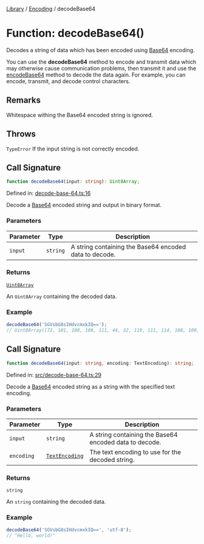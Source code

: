 <!-- markdownlint-disable -->
<!-- cspell: disable -->
[Library](../index.md) / [Encoding](./index.md) / decodeBase64

# Function: decodeBase64()

Decodes a string of data which has been encoded using
[Base64](https://developer.mozilla.org/en-US/docs/Glossary/Base64) encoding.

You can use the **decodeBase64** method to encode and transmit data which may otherwise cause
communication problems, then transmit it and use the [encodeBase64](encodeBase64.md) method to decode the data again.
For example, you can encode, transmit, and decode control characters.

## Remarks

Whitespace withing the Base64 encoded string is ignored.

## Throws

`TypeError` If the input string is not correctly encoded.

## Call Signature

```ts
function decodeBase64(input: string): Uint8Array;
```

Defined in: [decode-base-64.ts:16](https://github.com/technobuddha/library/blob/main/src/decode-base-64.ts#L16)

Decode a [Base64](https://developer.mozilla.org/en-US/docs/Glossary/Base64) encoded string and
output in binary format.

### Parameters

| Parameter | Type | Description |
| ------ | ------ | ------ |
| `input` | `string` | A string containing the Base64 encoded data to decode. |

### Returns

[`Uint8Array`](https://developer.mozilla.org/docs/Web/JavaScript/Reference/Global_Objects/Uint8Array)

An `Uint8Array` containing the decoded data.

### Example

```typescript
decodeBase64('SGVsbG8sIHdvcmxkIQ==');
// Uint8Array([72, 101, 108, 108, 111, 44, 32, 119, 111, 114, 108, 100, 33])
```

## Call Signature

```ts
function decodeBase64(input: string, encoding: TextEncoding): string;
```

Defined in: [src/decode-base-64.ts:29](https://github.com/technobuddha/library/blob/main/src/decode-base-64.ts#L29)

Decode a [Base64](https://developer.mozilla.org/en-US/docs/Glossary/Base64) encoded string as a
string with the specified text encoding.

### Parameters

| Parameter | Type | Description |
| ------ | ------ | ------ |
| `input` | `string` | A string containing the Base64 encoded data to decode. |
| `encoding` | [`TextEncoding`](../Unicode/TextEncoding.md) | The text encoding to use for the decoded string. |

### Returns

`string`

An `string` containing the decoded data.

### Example

```typescript
decodeBase64('SGVsbG8sIHdvcmxkIQ==', 'utf-8');
// "Hello, world!"
```

